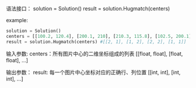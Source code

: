 语法接口：
solution = Solution()
result = solution.Hugmatch(centers)

example:
```python
solution = Solution()
centers = [[100.2, 120.4], [200.1, 210], [210.3, 115.8], [102.5, 200.1]]
result = solution.Hugmatch(centers) #[[2, 1], [1, 2], [2, 2], [1, 1]]
```

输入参数:
  centers：所有图片中心的二维坐标组成的列表  [[float, float], [float, float], ...]


输出参数：
  result: 每一个图片中心坐标对应的正确行、列位置  [[int, int], [int, int], ...]